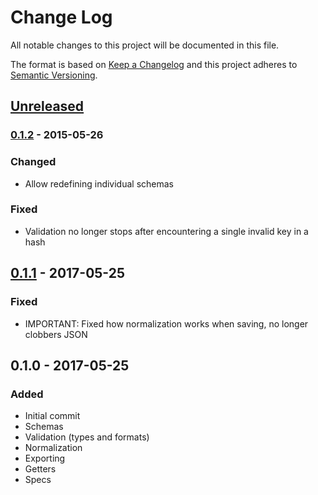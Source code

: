 # Change Log
All notable changes to this project will be documented in this file.

The format is based on [Keep a Changelog](http://keepachangelog.com/)
and this project adheres to [Semantic Versioning](http://semver.org/).

## [Unreleased]
### [0.1.2] - 2015-05-26
### Changed
- Allow redefining individual schemas

### Fixed
- Validation no longer stops after encountering a single invalid key in a hash

## [0.1.1] - 2017-05-25
### Fixed
- IMPORTANT: Fixed how normalization works when saving, no longer clobbers JSON

## 0.1.0 - 2017-05-25
### Added
- Initial commit
- Schemas
- Validation (types and formats)
- Normalization
- Exporting
- Getters
- Specs

[Unreleased]: https://github.com/earksiinni/golden_fleece/compare/v0.1.2...HEAD
[0.1.2]: https://github.com/earksiinni/golden_fleece/compare/v0.1.1...v0.1.2
[0.1.1]: https://github.com/earksiinni/golden_fleece/compare/v0.1.0...v0.1.1
